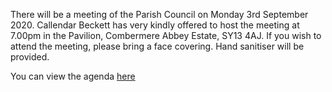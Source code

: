 <!--
.. title: Parish Council Meeting Monday 3rd September 2020.
.. slug: 2020-08-26-meeting
.. date: 2020-08-26 02:49:30 UTC
.. tags: parishcouncil
.. category:
.. link:
.. description:
.. type: text
-->

There will be a meeting of the Parish Council on Monday 3rd September 2020. Callendar Beckett has very kindly offered to host the meeting at 7.00pm in the Pavilion, Combermere Abbey Estate, SY13 4AJ. If you wish to attend the meeting, please bring a face covering. Hand sanitiser will be provided.

You can view the agenda [here]( https://drive.google.com/file/d/1Ru-nnXjRsbQYKJYskh5nDS7YP1t41w4T/view?usp=sharing)
